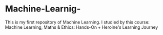 # Machine-Learnig-
This is my first repository of Machine Learning. I studied by this course: Machine Learning, Maths &amp; Ethics: Hands-On + Heroine's Learning Journey 
